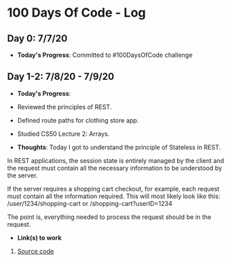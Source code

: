 # 100 Days Of Code - Log

## Day 0: 7/7/20

- **Today's Progress**: Committed to #100DaysOfCode challenge

## Day 1-2: 7/8/20 - 7/9/20

- **Today's Progress**:

- Reviewed the principles of REST.
- Defined route paths for clothing store app.
- Studied CS50 Lecture 2: Arrays.

- **Thoughts**: Today I got to understand the principle of Stateless in REST.

In REST applications, the session state is entirely managed by the client and the request must contain all the necessary information to be understood by the server.

If the server requires a shopping cart checkout, for example, each request must contain all the information required. This will most likely look like this: /user/1234/shopping-cart or /shopping-cart?userID=1234

The point is, everything needed to process the request should be in the request.

- **Link(s) to work**

1. [Source code](https://github.com/ntochi/doremas-place/commit/d684d6f5624b440b1b87be8c7af5e75424c79b13)
